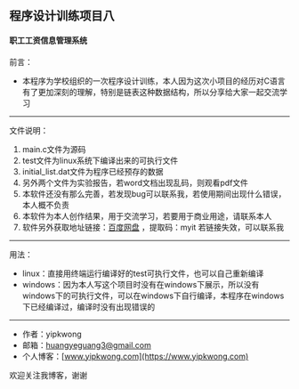 ## 				程序设计训练项目八


#### 						职工工资信息管理系统

前言：
- 本程序为学校组织的一次程序设计训练，本人因为这次小项目的经历对C语言有了更加深刻的理解，特别是链表这种数据结构，所以分享给大家一起交流学习

---

文件说明：
1. main.c文件为源码
2. test文件为linux系统下编译出来的可执行文件
3. initial_list.dat文件为程序已经预存的数据
4. 另外两个文件为实验报告，若word文档出现乱码，则观看pdf文件
5. 本软件还没有那么完善，若发现bug可以联系我，若使用期间出现什么错误，本人概不负责
6. 本软件为本人创作结果，用于交流学习，若要用于商业用途，请联系本人
7. 软件另外获取地址链接：[百度网盘](https://pan.baidu.com/s/1yZ1VlgIHvCgP_vRZmHhZFA) ，提取码：myit  若链接失效，可以联系我

___

用法：
- linux：直接用终端运行编译好的test可执行文件，也可以自己重新编译
- windows：因为本人写这个项目时没有在windows下展示，所以没有windows下的可执行文件，可以在windows下自行编译，本程序在windows下已经编译过，编译时没有出现错误的

---

- 作者：yipkwong
- 邮箱：[huangyeguang3@gmail.com](mailto:huangyeguang3@gmail.com)
- 个人博客：[www.yipkwong.com](https://www.yipkwong.com)

欢迎关注我博客，谢谢